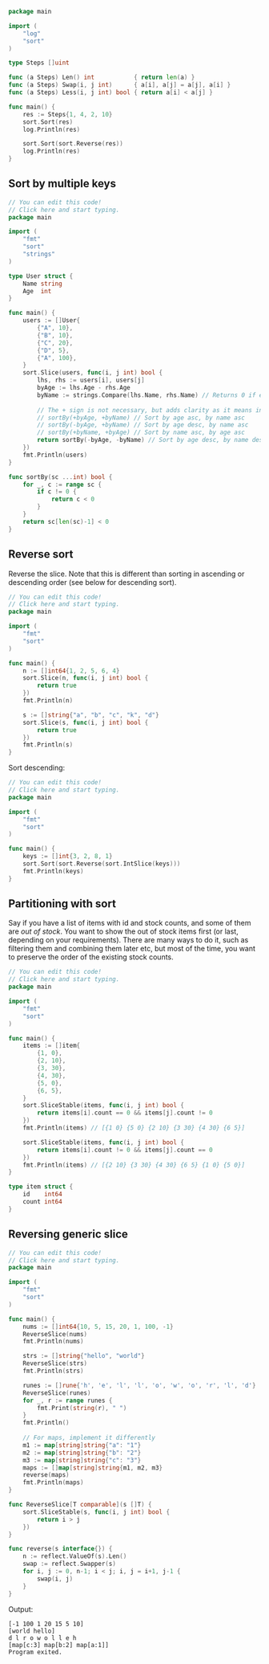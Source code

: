 ```go
package main

import (
	"log"
	"sort"
)

type Steps []uint

func (a Steps) Len() int           { return len(a) }
func (a Steps) Swap(i, j int)      { a[i], a[j] = a[j], a[i] }
func (a Steps) Less(i, j int) bool { return a[i] < a[j] }

func main() {
	res := Steps{1, 4, 2, 10}
	sort.Sort(res)
	log.Println(res)

	sort.Sort(sort.Reverse(res))
	log.Println(res)
}
```


## Sort by multiple keys

```go
// You can edit this code!
// Click here and start typing.
package main

import (
	"fmt"
	"sort"
	"strings"
)

type User struct {
	Name string
	Age  int
}

func main() {
	users := []User{
		{"A", 10},
		{"B", 10},
		{"C", 20},
		{"D", 5},
		{"A", 100},
	}
	sort.Slice(users, func(i, j int) bool {
		lhs, rhs := users[i], users[j]
		byAge := lhs.Age - rhs.Age
		byName := strings.Compare(lhs.Name, rhs.Name) // Returns 0 if equal, -1 if lhs is less than rhs, and 1 if lhs is greater than rhs
		
		// The + sign is not necessary, but adds clarity as it means increasing in value, aka ascending.
		// sortBy(+byAge, +byName) // Sort by age asc, by name asc
		// sortBy(-byAge, +byName) // Sort by age desc, by name asc
		// sortBy(+byName, +byAge) // Sort by name asc, by age asc
		return sortBy(-byAge, -byName) // Sort by age desc, by name desc
	})
	fmt.Println(users)
}

func sortBy(sc ...int) bool {
	for _, c := range sc {
		if c != 0 {
			return c < 0
		}
	}
	return sc[len(sc)-1] < 0
}
```

## Reverse sort

Reverse the slice. Note that this is different than sorting in ascending or descending order (see below for descending sort).

```go
// You can edit this code!
// Click here and start typing.
package main

import (
	"fmt"
	"sort"
)

func main() {
	n := []int64{1, 2, 5, 6, 4}
	sort.Slice(n, func(i, j int) bool {
		return true
	})
	fmt.Println(n)

	s := []string{"a", "b", "c", "k", "d"}
	sort.Slice(s, func(i, j int) bool {
		return true
	})
	fmt.Println(s)
}
```


Sort descending:
```go
// You can edit this code!
// Click here and start typing.
package main

import (
	"fmt"
	"sort"
)

func main() {
	keys := []int{3, 2, 8, 1}
	sort.Sort(sort.Reverse(sort.IntSlice(keys)))
	fmt.Println(keys)
}
```

## Partitioning with sort


Say if you have a list of items with id and stock counts, and some of them are _out of stock_. You want to show the out of stock items first (or last, depending on your requirements). There are many ways to do it, such as filtering them and combining them later etc, but most of the time, you want to preserve the order of the existing stock counts. 

```go
// You can edit this code!
// Click here and start typing.
package main

import (
	"fmt"
	"sort"
)

func main() {
	items := []item{
		{1, 0},
		{2, 10},
		{3, 30},
		{4, 30},
		{5, 0},
		{6, 5},
	}
	sort.SliceStable(items, func(i, j int) bool {
		return items[i].count == 0 && items[j].count != 0
	})
	fmt.Println(items) // [{1 0} {5 0} {2 10} {3 30} {4 30} {6 5}]

	sort.SliceStable(items, func(i, j int) bool {
		return items[i].count != 0 && items[j].count == 0
	})
	fmt.Println(items) // [{2 10} {3 30} {4 30} {6 5} {1 0} {5 0}]
}

type item struct {
	id    int64
	count int64
}
```


## Reversing generic slice

```go
// You can edit this code!
// Click here and start typing.
package main

import (
	"fmt"
	"sort"
)

func main() {
	nums := []int64{10, 5, 15, 20, 1, 100, -1}
	ReverseSlice(nums)
	fmt.Println(nums)

	strs := []string{"hello", "world"}
	ReverseSlice(strs)
	fmt.Println(strs)

	runes := []rune{'h', 'e', 'l', 'l', 'o', 'w', 'o', 'r', 'l', 'd'}
	ReverseSlice(runes)
	for _, r := range runes {
		fmt.Print(string(r), " ")
	}
	fmt.Println()
	
	// For maps, implement it differently
	m1 := map[string]string{"a": "1"}
	m2 := map[string]string{"b": "2"}
	m3 := map[string]string{"c": "3"}
	maps := []map[string]string{m1, m2, m3}
	reverse(maps)
	fmt.Println(maps)
}

func ReverseSlice[T comparable](s []T) {
	sort.SliceStable(s, func(i, j int) bool {
		return i > j
	})
}

func reverse(s interface{}) {
	n := reflect.ValueOf(s).Len()
	swap := reflect.Swapper(s)
	for i, j := 0, n-1; i < j; i, j = i+1, j-1 {
		swap(i, j)
	}
}
```

Output:
```
[-1 100 1 20 15 5 10]
[world hello]
d l r o w o l l e h 
[map[c:3] map[b:2] map[a:1]]
Program exited.
```
